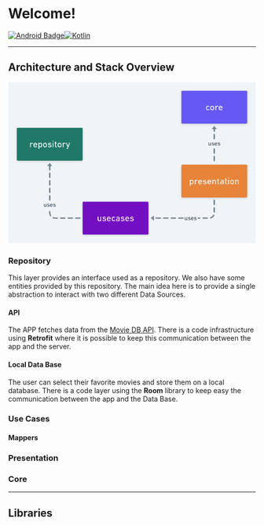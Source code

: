 # Welcome!

[![Android Badge](https://img.shields.io/badge/Android-3DDC84?style=for-the-badge&logo=android&logoColor=white)](https://www.android.com/)[![Kotlin](https://img.shields.io/badge/Kotlin-0095D5?&style=for-the-badge&logo=kotlin&logoColor=white)](https://kotlinlang.org/)

---

## Architecture and Stack Overview

![Architecture Overview](img/architecture.png)

### Repository

This layer provides an interface used as a repository. We also have some entities provided by this repository. The main idea here is to provide a single abstraction to interact with two different Data Sources.

#### API

The APP fetches data from the [Movie DB API](https://www.themoviedb.org). There is a code infrastructure using **Retrofit** where it is possible to keep this communication between the app and the server.

#### Local Data Base

The user can select their favorite movies and store them on a local database. There is a code layer using the **Room** library to keep easy the communication between the app and the Data Base.

### Use Cases

#### Mappers

<Describe here something>

### Presentation

### Core

---

## Libraries
